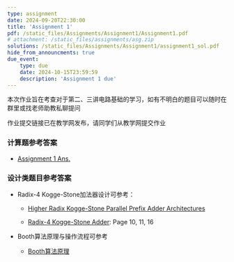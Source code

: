 ```yaml
---
type: assignment
date: 2024-09-20T22:30:00
title: 'Assignment 1'
pdf: /static_files/Assignments/Assignment1/Assignment1.pdf
# attachment: /static_files/assignments/asg.zip
solutions: /static_files/Assignments/Assignment1/assignment1_sol.pdf
hide_from_announcments: true
due_event: 
    type: due
    date: 2024-10-15T23:59:59
    description: 'Assignment 1 due'
---
```

本次作业旨在考查对于第二、三讲电路基础的学习，如有不明白的题目可以随时在群里或找老师助教私聊提问

作业提交链接已在教学网发布，请同学们从教学网提交作业

### 计算题参考答案

* [Assignment 1 Ans.](2024Fall/static_files/Assignments/Assignment1/assignment1_sol.pdf)


### 设计类题目参考答案

* Radix-4 Kogge-Stone加法器设计可参考：

    * [Higher Radix Kogge-Stone Parallel Prefix Adder Architectures](https://www.ece.ucdavis.edu/~vojin/CLASSES/EPFL/Papers/higher_r_koggiestone_adder.pdf)

    * [Radix-4 Kogge-Stone Adder](https://web.stanford.edu/class/archive/ee/ee371/ee371.1066/lectures/lect_04.2up.pdf): Page 10, 11, 16

* Booth算法原理与操作流程可参考

    * [Booth算法原理](https://www.cnblogs.com/gujiangtaoFuture/articles/12163087.html)